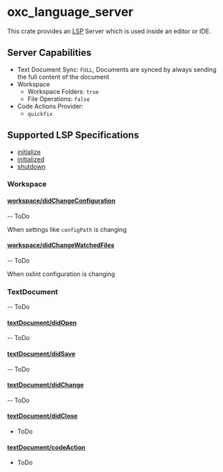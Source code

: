 # oxc_language_server

This crate provides an [LSP](https://microsoft.github.io/language-server-protocol/) Server which is used inside an editor or IDE.

## Server Capabilities

- Text Document Sync: `FULL`, Documents are synced by always sending the full content of the document
- Workspace
  - Workspace Folders: `true`
  - File Operations: `false`
- Code Actions Provider:
  - `quickfix`

## Supported LSP Specifications

- [initialize](https://microsoft.github.io/language-server-protocol/specification#initialize)
- [initialized](https://microsoft.github.io/language-server-protocol/specification#initialized)
- [shutdown](https://microsoft.github.io/language-server-protocol/specification#shutdown)

### Workspace

#### [workspace/didChangeConfiguration](https://microsoft.github.io/language-server-protocol/specification#workspace_didChangeConfiguration)

-- ToDo

When settings like `configPath` is changing

#### [workspace/didChangeWatchedFiles](https://microsoft.github.io/language-server-protocol/specification#workspace_didChangeWatchedFiles)

-- ToDo

When oxlint configuration is changing

### TextDocument

-- ToDo

#### [textDocument/didOpen](https://microsoft.github.io/language-server-protocol/specification#textDocument_didOpen)

-- ToDo

#### [textDocument/didSave](https://microsoft.github.io/language-server-protocol/specification#textDocument_didSave)

-- ToDo

#### [textDocument/didChange](https://microsoft.github.io/language-server-protocol/specification#textDocument_didChange)

-- ToDo

#### [textDocument/didClose](https://microsoft.github.io/language-server-protocol/specification#textDocument_didClose)

- ToDo

#### [textDocument/codeAction](https://microsoft.github.io/language-server-protocol/specification#textDocument_codeAction)

- ToDo